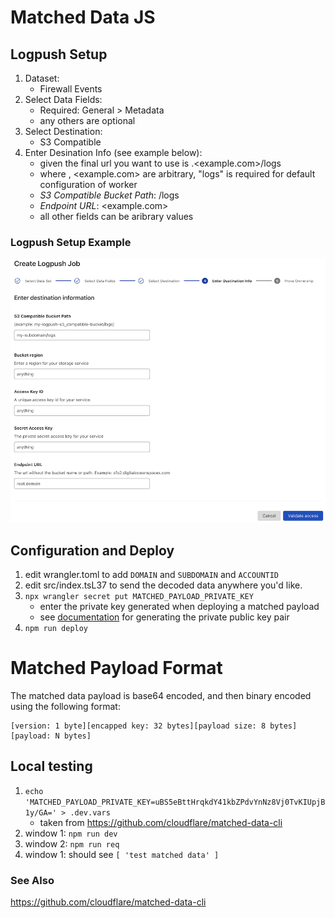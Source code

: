 # Matched Data JS

## Logpush Setup

1. Dataset:
   - Firewall Events
2. Select Data Fields:
   - Required: General > Metadata
   - any others are optional
3. Select Destination:
   - S3 Compatible
4. Enter Desination Info (see example below):
   - given the final url you want to use is <subdomain>.<example.com>/logs
   - where <subdomain>, <example.com> are arbitrary, "logs" is required for default configuration of worker
   - _S3 Compatible Bucket Path_: <subdomain>/logs
   - _Endpoint URL_: <example.com>
   - all other fields can be aribrary values

### Logpush Setup Example

![destination-example.png](destination-example.png)

## Configuration and Deploy

1. edit wrangler.toml to add `DOMAIN` and `SUBDOMAIN` and `ACCOUNTID`
2. edit src/index.tsL37 to send the decoded data anywhere you'd like.
3. `npx wrangler secret put MATCHED_PAYLOAD_PRIVATE_KEY`
   - enter the private key generated when deploying a matched payload
   - see [documentation](https://developers.cloudflare.com/waf/managed-rules/payload-logging/) for generating the private public key pair
4. `npm run deploy`

# Matched Payload Format

The matched data payload is base64 encoded, and then binary encoded using the following format:

```
[version: 1 byte][encapped key: 32 bytes][payload size: 8 bytes][payload: N bytes]
```

## Local testing

1. `echo 'MATCHED_PAYLOAD_PRIVATE_KEY=uBS5eBttHrqkdY41kbZPdvYnNz8Vj0TvKIUpjB1y/GA=' > .dev.vars`
   - taken from https://github.com/cloudflare/matched-data-cli
2. window 1: `npm run dev`
3. window 2: `npm run req`
4. window 1: should see `[ 'test matched data' ]`

### See Also

https://github.com/cloudflare/matched-data-cli